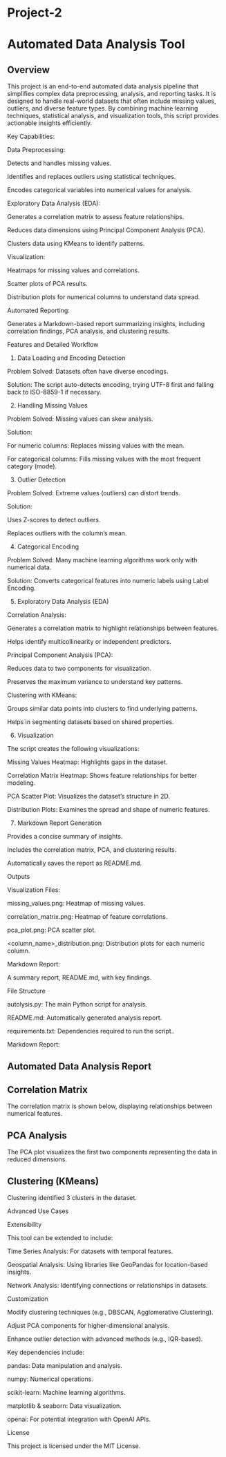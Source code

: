 # Project-2
 
# Automated Data Analysis Tool

## Overview

This project is an end-to-end automated data analysis pipeline that simplifies complex data preprocessing, analysis, and reporting tasks. It is designed to handle real-world datasets that often include missing values, outliers, and diverse feature types. By combining machine learning techniques, statistical analysis, and visualization tools, this script provides actionable insights efficiently.

Key Capabilities:

Data Preprocessing:

Detects and handles missing values.

Identifies and replaces outliers using statistical techniques.

Encodes categorical variables into numerical values for analysis.

Exploratory Data Analysis (EDA):

Generates a correlation matrix to assess feature relationships.

Reduces data dimensions using Principal Component Analysis (PCA).

Clusters data using KMeans to identify patterns.

Visualization:

Heatmaps for missing values and correlations.

Scatter plots of PCA results.

Distribution plots for numerical columns to understand data spread.

Automated Reporting:

Generates a Markdown-based report summarizing insights, including correlation findings, PCA analysis, and clustering results.

Features and Detailed Workflow

1. Data Loading and Encoding Detection

Problem Solved: Datasets often have diverse encodings.

Solution: The script auto-detects encoding, trying UTF-8 first and falling back to ISO-8859-1 if necessary.

2. Handling Missing Values

Problem Solved: Missing values can skew analysis.

Solution:

For numeric columns: Replaces missing values with the mean.

For categorical columns: Fills missing values with the most frequent category (mode).

3. Outlier Detection

Problem Solved: Extreme values (outliers) can distort trends.

Solution:

Uses Z-scores to detect outliers.

Replaces outliers with the column’s mean.

4. Categorical Encoding

Problem Solved: Many machine learning algorithms work only with numerical data.

Solution: Converts categorical features into numeric labels using Label Encoding.

5. Exploratory Data Analysis (EDA)

Correlation Analysis:

Generates a correlation matrix to highlight relationships between features.

Helps identify multicollinearity or independent predictors.

Principal Component Analysis (PCA):

Reduces data to two components for visualization.

Preserves the maximum variance to understand key patterns.

Clustering with KMeans:

Groups similar data points into clusters to find underlying patterns.

Helps in segmenting datasets based on shared properties.

6. Visualization

The script creates the following visualizations:

Missing Values Heatmap: Highlights gaps in the dataset.

Correlation Matrix Heatmap: Shows feature relationships for better modeling.

PCA Scatter Plot: Visualizes the dataset’s structure in 2D.

Distribution Plots: Examines the spread and shape of numeric features.

7. Markdown Report Generation

Provides a concise summary of insights.

Includes the correlation matrix, PCA, and clustering results.

Automatically saves the report as README.md.

Outputs

Visualization Files:

missing_values.png: Heatmap of missing values.

correlation_matrix.png: Heatmap of feature correlations.

pca_plot.png: PCA scatter plot.

<column_name>_distribution.png: Distribution plots for each numeric column.

Markdown Report:

A summary report, README.md, with key findings.

File Structure

autolysis.py: The main Python script for analysis.

README.md: Automatically generated analysis report.

requirements.txt: Dependencies required to run the script..

Markdown Report:

## Automated Data Analysis Report

## Correlation Matrix
The correlation matrix is shown below, displaying relationships between numerical features.

## PCA Analysis
The PCA plot visualizes the first two components representing the data in reduced dimensions.

## Clustering (KMeans)
Clustering identified 3 clusters in the dataset.

Advanced Use Cases

Extensibility

This tool can be extended to include:

Time Series Analysis: For datasets with temporal features.

Geospatial Analysis: Using libraries like GeoPandas for location-based insights.

Network Analysis: Identifying connections or relationships in datasets.

Customization

Modify clustering techniques (e.g., DBSCAN, Agglomerative Clustering).

Adjust PCA components for higher-dimensional analysis.

Enhance outlier detection with advanced methods (e.g., IQR-based).

Key dependencies include:

pandas: Data manipulation and analysis.

numpy: Numerical operations.

scikit-learn: Machine learning algorithms.

matplotlib & seaborn: Data visualization.

openai: For potential integration with OpenAI APIs.

License

This project is licensed under the MIT License.
